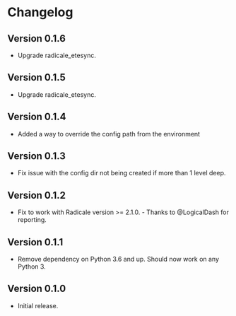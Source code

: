 # Changelog

## Version 0.1.6
* Upgrade radicale_etesync.

## Version 0.1.5
* Upgrade radicale_etesync.

## Version 0.1.4
* Added a way to override the config path from the environment

## Version 0.1.3
* Fix issue with the config dir not being created if more than 1 level deep.

## Version 0.1.2
* Fix to work with Radicale version >= 2.1.0. - Thanks to @LogicalDash for reporting.

## Version 0.1.1
* Remove dependency on Python 3.6 and up. Should now work on any Python 3.

## Version 0.1.0
* Initial release.
